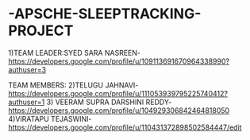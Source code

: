 # -APSCHE-SLEEPTRACKING-PROJECT
1)TEAM LEADER:SYED SARA NASREEN-
https://developers.google.com/profile/u/109113691670964338990?authuser=3

TEAM MEMBERS:
2)TELUGU JAHNAVI-
https://developers.google.com/profile/u/111053939795225740412?authuser=1
3) VEERAM SUPRA DARSHINI REDDY-
https://developers.google.com/profile/u/104929306842464818050
4)VIRATAPU TEJASWINI-
https://developers.google.com/profile/u/110431372898502584447/edit
